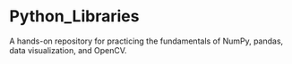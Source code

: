 # Python_Libraries
A hands-on repository for practicing the fundamentals of NumPy, pandas, data visualization, and OpenCV. 
